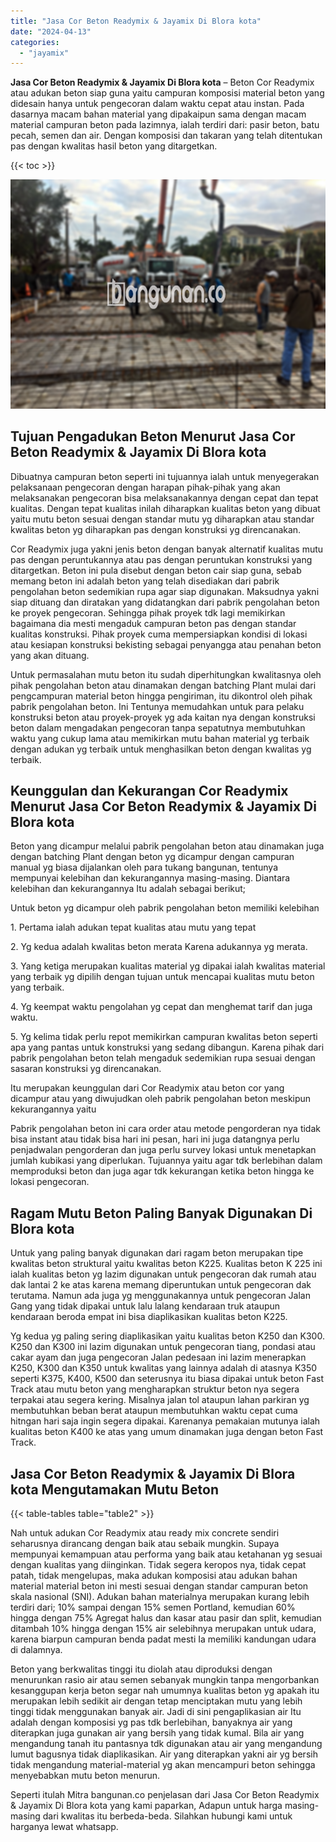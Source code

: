 ```yaml
---
title: "Jasa Cor Beton Readymix & Jayamix Di Blora kota"
date: "2024-04-13"
categories: 
  - "jayamix"
---
```


**Jasa Cor Beton Readymix & Jayamix Di Blora kota** – Beton Cor Readymix atau adukan beton siap guna yaitu campuran komposisi material beton yang didesain hanya untuk pengecoran dalam waktu cepat atau instan. Pada dasarnya macam bahan material yang dipakaipun sama dengan macam material campuran beton pada lazimnya, ialah terdiri dari: pasir beton, batu pecah, semen dan air. Dengan komposisi dan takaran yang telah ditentukan pas dengan kwalitas hasil beton yang ditargetkan.

{{< toc >}}

![Jasa Cor Beton Readymix & Jayamix Di Blora kota](/images/jasa-cor-readymix-47.png)

## Tujuan Pengadukan Beton Menurut Jasa Cor Beton Readymix & Jayamix Di Blora kota

Dibuatnya campuran beton seperti ini tujuannya ialah untuk menyegerakan pelaksanaan pengecoran dengan harapan pihak-pihak yang akan melaksanakan pengecoran bisa melaksanakannya dengan cepat dan tepat kualitas. Dengan tepat kualitas inilah diharapkan kualitas beton yang dibuat yaitu mutu beton sesuai dengan standar mutu yg diharapkan atau standar kwalitas beton yg diharapkan pas dengan konstruksi yg direncanakan.

Cor Readymix juga yakni jenis beton dengan banyak alternatif kualitas mutu pas dengan peruntukannya atau pas dengan peruntukan konstruksi yang ditargetkan. Beton ini pula disebut dengan beton cair siap guna, sebab memang beton ini adalah beton yang telah disediakan dari pabrik pengolahan beton sedemikian rupa agar siap digunakan. Maksudnya yakni siap dituang dan diratakan yang didatangkan dari pabrik pengolahan beton ke proyek pengecoran. Sehingga pihak proyek tdk lagi memikirkan bagaimana dia mesti mengaduk campuran beton pas dengan standar kualitas konstruksi. Pihak proyek cuma mempersiapkan kondisi di lokasi atau kesiapan konstruksi bekisting sebagai penyangga atau penahan beton yang akan dituang.

Untuk permasalahan mutu beton itu sudah diperhitungkan kwalitasnya oleh pihak pengolahan beton atau dinamakan dengan batching Plant mulai dari pengcampuran material beton hingga pengiriman, itu dikontrol oleh pihak pabrik pengolahan beton. Ini Tentunya memudahkan untuk para pelaku konstruksi beton atau proyek-proyek yg ada kaitan nya dengan konstruksi beton dalam mengadakan pengecoran tanpa sepatutnya membutuhkan waktu yang cukup lama atau memikirkan mutu bahan material yg terbaik dengan adukan yg terbaik untuk menghasilkan beton dengan kwalitas yg terbaik.

## Keunggulan dan Kekurangan Cor Readymix Menurut Jasa Cor Beton Readymix & Jayamix Di Blora kota

Beton yang dicampur melalui pabrik pengolahan beton atau dinamakan juga dengan batching Plant dengan beton yg dicampur dengan campuran manual yg biasa dijalankan oleh para tukang bangunan, tentunya mempunyai kelebihan dan kekurangannya masing-masing. Diantara kelebihan dan kekurangannya Itu adalah sebagai berikut;

Untuk beton yg dicampur oleh pabrik pengolahan beton memiliki kelebihan

1\. Pertama ialah adukan tepat kualitas atau mutu yang tepat

2\. Yg kedua adalah kwalitas beton merata Karena adukannya yg merata.

3\. Yang ketiga merupakan kualitas material yg dipakai ialah kwalitas material yang terbaik yg dipilih dengan tujuan untuk mencapai kualitas mutu beton yang terbaik.

4\. Yg keempat waktu pengolahan yg cepat dan menghemat tarif dan juga waktu.

5\. Yg kelima tidak perlu repot memikirkan campuran kwalitas beton seperti apa yang pantas untuk konstruksi yang sedang dibangun. Karena pihak dari pabrik pengolahan beton telah mengaduk sedemikian rupa sesuai dengan sasaran konstruksi yg direncanakan.

Itu merupakan keunggulan dari Cor Readymix atau beton cor yang dicampur atau yang diwujudkan oleh pabrik pengolahan beton meskipun kekurangannya yaitu

Pabrik pengolahan beton ini cara order atau metode pengorderan nya tidak bisa instant atau tidak bisa hari ini pesan, hari ini juga datangnya perlu penjadwalan pengorderan dan juga perlu survey lokasi untuk menetapkan jumlah kubikasi yang diperlukan. Tujuannya yaitu agar tdk berlebihan dalam memproduksi beton dan juga agar tdk kekurangan ketika beton hingga ke lokasi pengecoran.

## Ragam Mutu Beton Paling Banyak Digunakan Di Blora kota

Untuk yang paling banyak digunakan dari ragam beton merupakan tipe kwalitas beton struktural yaitu kwalitas beton K225. Kualitas beton K 225 ini ialah kualitas beton yg lazim digunakan untuk pengecoran dak rumah atau dak lantai 2 ke atas karena memang diperuntukan untuk pengecoran dak terutama. Namun ada juga yg menggunakannya untuk pengecoran Jalan Gang yang tidak dipakai untuk lalu lalang kendaraan truk ataupun kendaraan beroda empat ini bisa diaplikasikan kualitas beton K225.

Yg kedua yg paling sering diaplikasikan yaitu kualitas beton K250 dan K300. K250 dan K300 ini lazim digunakan untuk pengecoran tiang, pondasi atau cakar ayam dan juga pengecoran Jalan pedesaan ini lazim menerapkan K250, K300 dan K350 untuk kwalitas yang lainnya adalah di atasnya K350 seperti K375, K400, K500 dan seterusnya itu biasa dipakai untuk beton Fast Track atau mutu beton yang mengharapkan struktur beton nya segera terpakai atau segera kering. Misalnya jalan tol ataupun lahan parkiran yg membutuhkan beban berat ataupun membutuhkan waktu cepat cuma hitngan hari saja ingin segera dipakai. Karenanya pemakaian mutunya ialah kualitas beton K400 ke atas yang umum dinamakan juga dengan beton Fast Track.

## Jasa Cor Beton Readymix & Jayamix Di Blora kota Mengutamakan Mutu Beton

{{< table-tables table="table2" >}}

Nah untuk adukan Cor Readymix atau ready mix concrete sendiri seharusnya dirancang dengan baik atau sebaik mungkin. Supaya mempunyai kemampuan atau performa yang baik atau ketahanan yg sesuai dengan kualitas yang diinginkan. Tidak segera keropos nya, tidak cepat patah, tidak mengelupas, maka adukan komposisi atau adukan bahan material material beton ini mesti sesuai dengan standar campuran beton skala nasional (SNI). Adukan bahan materialnya merupakan kurang lebih terdiri dari; 10% sampai dengan 15% semen Portland, kemudian 60% hingga dengan 75% Agregat halus dan kasar atau pasir dan split, kemudian ditambah 10% hingga dengan 15% air selebihnya merupakan untuk udara, karena biarpun campuran benda padat mesti Ia memiliki kandungan udara di dalamnya.

Beton yang berkwalitas tinggi itu diolah atau diproduksi dengan menurunkan rasio air atau semen sebanyak mungkin tanpa mengorbankan kesanggupan kerja beton segar nah umumnya kualitas beton yg apakah itu merupakan lebih sedikit air dengan tetap menciptakan mutu yang lebih tinggi tidak menggunakan banyak air. Jadi di sini pengaplikasian air Itu adalah dengan komposisi yg pas tdk berlebihan, banyaknya air yang diterapkan juga gunakan air yang bersih yang tidak kumal. Bila air yang mengandung tanah itu pantasnya tdk digunakan atau air yang mengandung lumut bagusnya tidak diaplikasikan. Air yang diterapkan yakni air yg bersih tidak mengandung material-material yg akan mencampuri beton sehingga menyebabkan mutu beton menurun.

Seperti itulah Mitra bangunan.co penjelasan dari Jasa Cor Beton Readymix & Jayamix Di Blora kota yang kami paparkan, Adapun untuk harga masing-masing dari kwalitas itu berbeda-beda. Silahkan hubungi kami untuk harganya lewat whatsapp.
